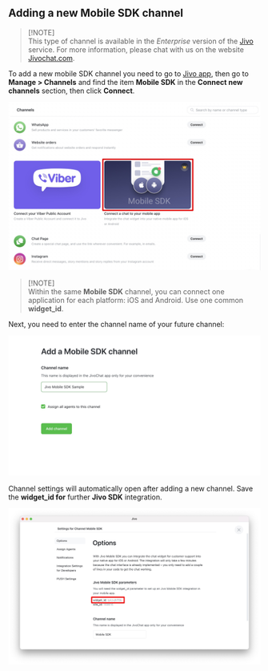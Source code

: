 Adding a new Mobile SDK channel
-------------------------------

> [!NOTE]<br>This type of channel is available in the *Enterprise* version of the [Jivo](https://www.jivochat.com/pricing/) service. For more information, please chat with us on the website [Jivochat.com](https://www.jivochat.com/).

To add a new mobile SDK channel you need to go to [Jivo app](https://app.jivosite.com/), then go to **Manage > Channels** and find the item **Mobile SDK** in the **Connect new channels** section, then click **Connect**.

<img src="./resources/channel_setup_1_en.jpg" width=630 />

> [!NOTE]<br>Within the same **Mobile SDK** channel, you can connect one application for each platform: iOS and Android. Use one common **widget_id**.

Next, you need to enter the channel name of your future channel:

<img src="./resources/channel_setup_2_en.jpg" width=630 />

Channel settings will automatically open after adding a new channel. Save the **widget_id for** further **Jivo SDK** integration.

<img src="./resources/channel_setup_3_en.jpg" width=630 />